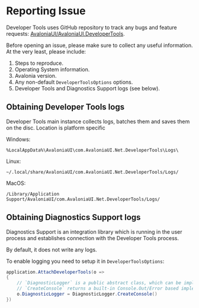 # Reporting Issue

Developer Tools uses GitHub repository to track any bugs and feature requests: [AvaloniaUI/AvaloniaUI.DeveloperTools](https://github.com/AvaloniaUI/AvaloniaUI.DeveloperTools/issues).

Before opening an issue, please make sure to collect any useful information.
At the very least, please include:

1. Steps to reproduce.
2. Operating System information.
3. Avalonia version.
4. Any non-default `DeveloperToolsOptions` options.
5. Developer Tools and Diagnostics Support logs (see below).

## Obtaining Developer Tools logs

Developer Tools main instance collects logs, batches them and saves them on the disc.
Location is platform specific

Windows:

```
%LocalAppData%\AvaloniaUI\com.AvaloniaUI.Net.DeveloperTools\Logs\
```

Linux:

```
~/.local/share/AvaloniaUI/com.AvaloniaUI.Net.DeveloperTools/Logs/
```

MacOS:

```
/Library/Application Support/AvaloniaUI/com.AvaloniaUI.Net.DeveloperTools/Logs/
```

## Obtaining Diagnostics Support logs

Diagnostics Support is an integration library which is running in the user process and establishes connection with the Developer Tools process.

By default, it does not write any logs.

To enable logging you need to setup it in `DeveloperToolsOptions`:

```csharp
application.AttachDeveloperTools(o =>
{
    // `DiagnosticLogger` is a public abstract class, which can be implemented by user code.
    // `CreateConsole` returns a built-in Console.Out/Error based implementation.
    o.DiagnosticLogger = DiagnosticLogger.CreateConsole()
})
```
